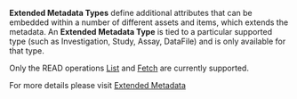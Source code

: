 <a name="extendedMetadataTypes"></a>
**Extended Metadata Types** define additional attributes that can be embedded within a number of different assets and items, which extends the metadata. An
**Extended Metadata Type** is tied to a particular supported type (such as Investigation, Study, Assay, DataFile) and is only available for that type.

Only the READ operations [List](/api#operation/listExtendedMetadataTypes) and [Fetch](/api#operation/readExtendedMetadataType) are currently supported.

For more details please visit [Extended Metadata](/api#section/Extended-Metadata)